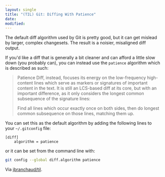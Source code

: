 ```yaml
---
layout: single
title: "(TIL) Git: Diffing With Patience"
date:
modified:
---
```


The default diff algorithm used by Git is pretty good, but it can get
mislead by larger, complex changesets. The result is a noisier, misaligned
diff output.

If you'd like a diff that is generally a bit cleaner and can afford a little
slow down (you probably can), you can instead use the `patience` algorithm
which is described as such:

> Patience Diff, instead, focuses its energy on the low-frequency
> high-content lines which serve as markers or signatures of important
> content in the text. It is still an LCS-based diff at its core, but with
> an important difference, as it only considers the longest common
> subsequence of the signature lines:
>
> Find all lines which occur exactly once on both sides, then do longest
> common subsequence on those lines, matching them up.

You can set this as the default algorithm by adding the following lines to
your `~/.gitconfig` file:

```git
[diff]
    algorithm = patience
```

or it can be set from the command line with:

```bash
git config --global diff.algorithm patience
```

Via [jbranchaud/til](https://github.com/jbranchaud/til).
